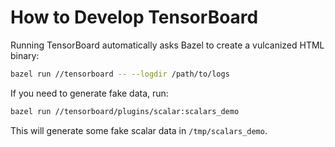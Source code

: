 # How to Develop TensorBoard

Running TensorBoard automatically asks Bazel to create a vulcanized HTML binary:

```sh
bazel run //tensorboard -- --logdir /path/to/logs
```

If you need to generate fake data, run:

```sh
bazel run //tensorboard/plugins/scalar:scalars_demo
```

This will generate some fake scalar data in `/tmp/scalars_demo`.
